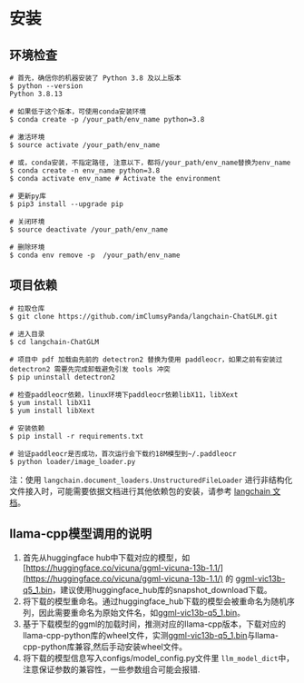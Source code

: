 # 安装

## 环境检查

```shell
# 首先，确信你的机器安装了 Python 3.8 及以上版本
$ python --version
Python 3.8.13

# 如果低于这个版本，可使用conda安装环境
$ conda create -p /your_path/env_name python=3.8

# 激活环境
$ source activate /your_path/env_name

# 或，conda安装，不指定路径, 注意以下，都将/your_path/env_name替换为env_name
$ conda create -n env_name python=3.8
$ conda activate env_name # Activate the environment

# 更新py库
$ pip3 install --upgrade pip

# 关闭环境
$ source deactivate /your_path/env_name

# 删除环境
$ conda env remove -p  /your_path/env_name
```

## 项目依赖

```shell
# 拉取仓库
$ git clone https://github.com/imClumsyPanda/langchain-ChatGLM.git

# 进入目录
$ cd langchain-ChatGLM

# 项目中 pdf 加载由先前的 detectron2 替换为使用 paddleocr，如果之前有安装过 detectron2 需要先完成卸载避免引发 tools 冲突
$ pip uninstall detectron2

# 检查paddleocr依赖，linux环境下paddleocr依赖libX11，libXext
$ yum install libX11
$ yum install libXext

# 安装依赖
$ pip install -r requirements.txt

# 验证paddleocr是否成功，首次运行会下载约18M模型到~/.paddleocr
$ python loader/image_loader.py

```

注：使用 `langchain.document_loaders.UnstructuredFileLoader` 进行非结构化文件接入时，可能需要依据文档进行其他依赖包的安装，请参考 [langchain 文档](https://python.langchain.com/en/latest/modules/indexes/document_loaders/examples/unstructured_file.html)。

## llama-cpp模型调用的说明

1. 首先从huggingface hub中下载对应的模型，如 [https://huggingface.co/vicuna/ggml-vicuna-13b-1.1/](https://huggingface.co/vicuna/ggml-vicuna-13b-1.1/) 的 [ggml-vic13b-q5_1.bin](https://huggingface.co/vicuna/ggml-vicuna-13b-1.1/blob/main/ggml-vic13b-q5_1.bin)，建议使用huggingface_hub库的snapshot_download下载。
2. 将下载的模型重命名。通过huggingface_hub下载的模型会被重命名为随机序列，因此需要重命名为原始文件名，如[ggml-vic13b-q5_1.bin](https://huggingface.co/vicuna/ggml-vicuna-13b-1.1/blob/main/ggml-vic13b-q5_1.bin)。
3. 基于下载模型的ggml的加载时间，推测对应的llama-cpp版本，下载对应的llama-cpp-python库的wheel文件，实测[ggml-vic13b-q5_1.bin](https://huggingface.co/vicuna/ggml-vicuna-13b-1.1/blob/main/ggml-vic13b-q5_1.bin)与llama-cpp-python库兼容,然后手动安装wheel文件。
4. 将下载的模型信息写入configs/model_config.py文件里 `llm_model_dict`中，注意保证参数的兼容性，一些参数组合可能会报错.
